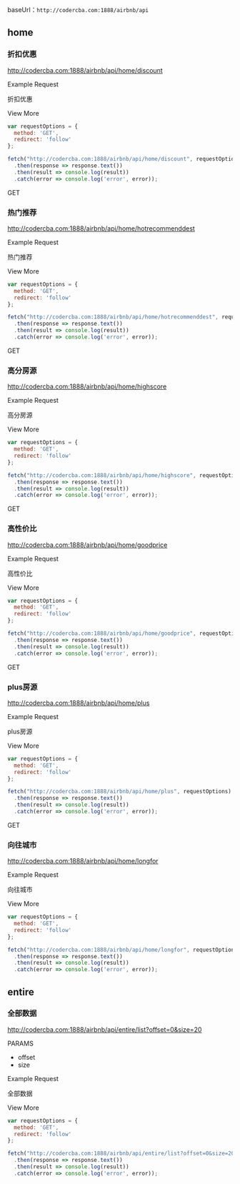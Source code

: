 baseUrl：`http://codercba.com:1888/airbnb/api`

## home

### 折扣优惠

http://codercba.com:1888/airbnb/api/home/discount

Example Request

折扣优惠

View More

```js
var requestOptions = {
  method: 'GET',
  redirect: 'follow'
};

fetch("http://codercba.com:1888/airbnb/api/home/discount", requestOptions)
  .then(response => response.text())
  .then(result => console.log(result))
  .catch(error => console.log('error', error));
```

GET

### 热门推荐

http://codercba.com:1888/airbnb/api/home/hotrecommenddest

Example Request

热门推荐

View More

```js
var requestOptions = {
  method: 'GET',
  redirect: 'follow'
};

fetch("http://codercba.com:1888/airbnb/api/home/hotrecommenddest", requestOptions)
  .then(response => response.text())
  .then(result => console.log(result))
  .catch(error => console.log('error', error));
```

GET

### 高分房源

http://codercba.com:1888/airbnb/api/home/highscore

Example Request

高分房源

View More

```js
var requestOptions = {
  method: 'GET',
  redirect: 'follow'
};

fetch("http://codercba.com:1888/airbnb/api/home/highscore", requestOptions)
  .then(response => response.text())
  .then(result => console.log(result))
  .catch(error => console.log('error', error));
```

GET

### 高性价比

http://codercba.com:1888/airbnb/api/home/goodprice

Example Request

高性价比

View More

```js
var requestOptions = {
  method: 'GET',
  redirect: 'follow'
};

fetch("http://codercba.com:1888/airbnb/api/home/goodprice", requestOptions)
  .then(response => response.text())
  .then(result => console.log(result))
  .catch(error => console.log('error', error));
```

GET

### plus房源

http://codercba.com:1888/airbnb/api/home/plus

Example Request

plus房源

View More

```js
var requestOptions = {
  method: 'GET',
  redirect: 'follow'
};

fetch("http://codercba.com:1888/airbnb/api/home/plus", requestOptions)
  .then(response => response.text())
  .then(result => console.log(result))
  .catch(error => console.log('error', error));
```

GET

### 向往城市

http://codercba.com:1888/airbnb/api/home/longfor

Example Request

向往城市

View More

```javascript
var requestOptions = {
  method: 'GET',
  redirect: 'follow'
};

fetch("http://codercba.com:1888/airbnb/api/home/longfor", requestOptions)
  .then(response => response.text())
  .then(result => console.log(result))
  .catch(error => console.log('error', error));
```

## entire

### 全部数据

http://codercba.com:1888/airbnb/api/entire/list?offset=0&size=20

PARAMS

* offset
* size

Example Request

全部数据

View More

```javascript
var requestOptions = {
  method: 'GET',
  redirect: 'follow'
};

fetch("http://codercba.com:1888/airbnb/api/entire/list?offset=0&size=20", requestOptions)
  .then(response => response.text())
  .then(result => console.log(result))
  .catch(error => console.log('error', error));
```
